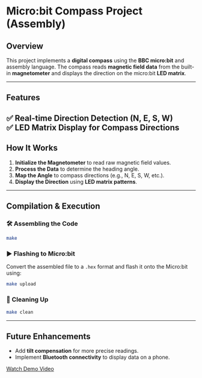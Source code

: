 # Micro:bit Compass Project (Assembly)

## Overview
This project implements a **digital compass** using the **BBC micro:bit** and assembly language. The compass reads **magnetic field data** from the built-in **magnetometer** and displays the direction on the micro:bit **LED matrix**.

---
## Features
✅ **Real-time Direction Detection** (N, E, S, W)  
✅ **LED Matrix Display** for Compass Directions  
---
## How It Works
1. **Initialize the Magnetometer** to read raw magnetic field values.
2. **Process the Data** to determine the heading angle.
3. **Map the Angle** to compass directions (e.g., N, E, S, W, etc.).
4. **Display the Direction** using **LED matrix patterns**.


---
## Compilation & Execution
### 🛠️ Assembling the Code
```sh
make
```

### ▶️ Flashing to Micro:bit
Convert the assembled file to a `.hex` format and flash it onto the Micro:bit using:
```sh
make upload
```

### 🧹 Cleaning Up
```sh
make clean
```

---
## Future Enhancements
- Add **tilt compensation** for more precise readings.
- Implement **Bluetooth connectivity** to display data on a phone.


[Watch Demo Video](1000079911.mp4)


